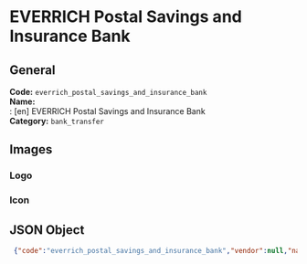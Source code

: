 # EVERRICH Postal Savings and Insurance Bank 
## General 
**Code:** `everrich_postal_savings_and_insurance_bank`  
**Name:**  
:	[en] EVERRICH Postal Savings and Insurance Bank  
**Category:** `bank_transfer`  
## Images 
### Logo 
### Icon 
## JSON Object 
```json
 {"code":"everrich_postal_savings_and_insurance_bank","vendor":null,"name":{"en":"EVERRICH Postal Savings and Insurance Bank"},"description":null,"countries":null,"category":"bank_transfer"}```  
